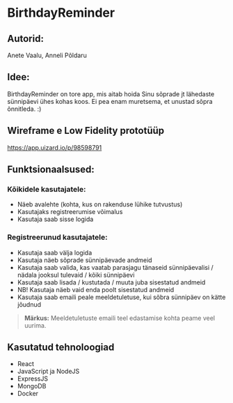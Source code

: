 # BirthdayReminder

## Autorid:
Anete Vaalu, Anneli Põldaru

## Idee:
BirthdayReminder on tore app, mis aitab hoida Sinu sõprade jt lähedaste sünnipäevi ühes kohas koos. Ei pea enam muretsema, et unustad sõpra õnnitleda. :)

## Wireframe e Low Fidelity prototüüp
https://app.uizard.io/p/98598791

## Funktsionaalsused:
### Kõikidele kasutajatele:
* Näeb avalehte (kohta, kus on rakenduse lühike tutvustus)
* Kasutajaks registreerumise võimalus
* Kasutaja saab sisse logida

### Registreerunud kasutajatele:
* Kasutaja saab välja logida
* Kasutaja näeb sõprade sünnipäevade andmeid
* Kasutaja saab valida, kas vaatab parasjagu tänaseid sünnipäevalisi / nädala jooksul tulevaid / kõiki sünnipäevi
* Kasutaja saab lisada / kustutada / muuta juba sisestatud andmeid
* NB! Kasutaja näeb vaid enda poolt sisestatud andmeid
* Kasutaja saab emaili peale meeldetuletuse, kui sõbra sünnipäev on kätte jõudnud
> **Märkus:** Meeldetuletuste emaili teel edastamise kohta peame veel uurima.

## Kasutatud tehnoloogiad
* React
* JavaScript ja NodeJS
* ExpressJS
* MongoDB
* Docker
